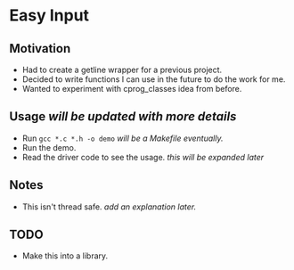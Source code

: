 # Easy Input
## Motivation
- Had to create a getline wrapper for a previous project.
- Decided to write functions I can use in the future to do the work for me.
- Wanted to experiment with cprog\_classes idea from before.

## Usage *will be updated with more details*
- Run `gcc *.c *.h -o demo` *will be a Makefile eventually.*
- Run the demo.
- Read the driver code to see the usage. *this will be expanded later*

## Notes
- This isn't thread safe. *add an explanation later.*

## TODO
- Make this into a library.

